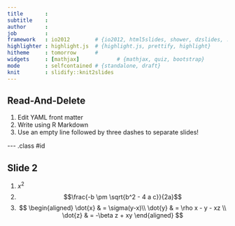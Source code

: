 ```yaml
---
title       : 
subtitle    : 
author      : 
job         : 
framework   : io2012        # {io2012, html5slides, shower, dzslides, ...}
highlighter : highlight.js  # {highlight.js, prettify, highlight}
hitheme     : tomorrow      # 
widgets     : [mathjax]            # {mathjax, quiz, bootstrap}
mode        : selfcontained # {standalone, draft}
knit        : slidify::knit2slides
---
```


## Read-And-Delete

1. Edit YAML front matter
2. Write using R Markdown
3. Use an empty line followed by three dashes to separate slides!

--- .class #id 

## Slide 2
1. $x^2$
2. $$\frac{-b \pm \sqrt{b^2 - 4 a c}}{2a}$$
3. $$
    \begin{aligned}
    \dot{x} & = \sigma(y-x)\\
    \dot{y} & = \rho x - y - xz \\
    \dot{z} & = -\beta z + xy
    \end{aligned}
    $$



